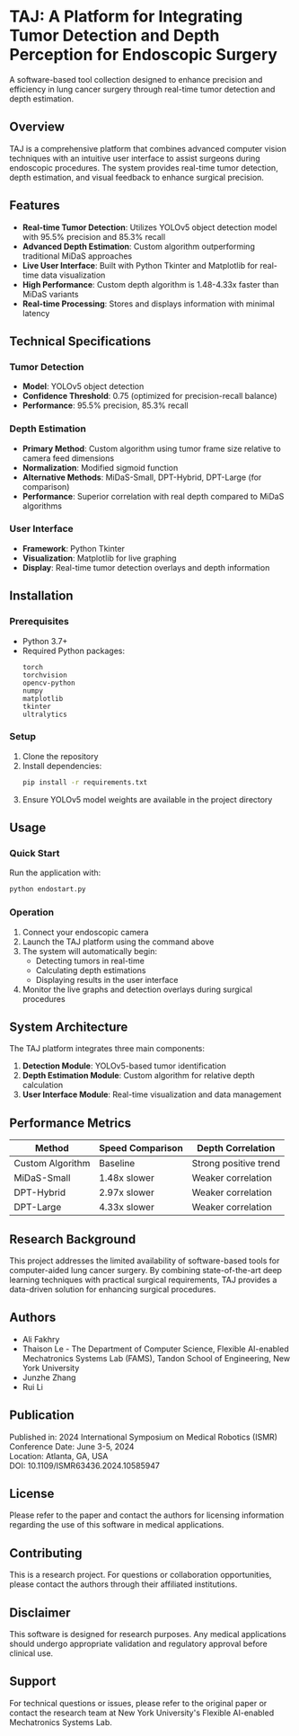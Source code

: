 # TAJ: A Platform for Integrating Tumor Detection and Depth Perception for Endoscopic Surgery

A software-based tool collection designed to enhance precision and efficiency in lung cancer surgery through real-time tumor detection and depth estimation.

## Overview

TAJ is a comprehensive platform that combines advanced computer vision techniques with an intuitive user interface to assist surgeons during endoscopic procedures. The system provides real-time tumor detection, depth estimation, and visual feedback to enhance surgical precision.

## Features

- **Real-time Tumor Detection**: Utilizes YOLOv5 object detection model with 95.5% precision and 85.3% recall
- **Advanced Depth Estimation**: Custom algorithm outperforming traditional MiDaS approaches
- **Live User Interface**: Built with Python Tkinter and Matplotlib for real-time data visualization
- **High Performance**: Custom depth algorithm is 1.48-4.33x faster than MiDaS variants
- **Real-time Processing**: Stores and displays information with minimal latency

## Technical Specifications

### Tumor Detection
- **Model**: YOLOv5 object detection
- **Confidence Threshold**: 0.75 (optimized for precision-recall balance)
- **Performance**: 95.5% precision, 85.3% recall

### Depth Estimation
- **Primary Method**: Custom algorithm using tumor frame size relative to camera feed dimensions
- **Normalization**: Modified sigmoid function
- **Alternative Methods**: MiDaS-Small, DPT-Hybrid, DPT-Large (for comparison)
- **Performance**: Superior correlation with real depth compared to MiDaS algorithms

### User Interface
- **Framework**: Python Tkinter
- **Visualization**: Matplotlib for live graphing
- **Display**: Real-time tumor detection overlays and depth information

## Installation

### Prerequisites
- Python 3.7+
- Required Python packages:
  ```
  torch
  torchvision
  opencv-python
  numpy
  matplotlib
  tkinter
  ultralytics
  ```

### Setup
1. Clone the repository
2. Install dependencies:
   ```bash
   pip install -r requirements.txt
   ```
3. Ensure YOLOv5 model weights are available in the project directory

## Usage

### Quick Start
Run the application with:
```bash
python endostart.py
```

### Operation
1. Connect your endoscopic camera
2. Launch the TAJ platform using the command above
3. The system will automatically begin:
   - Detecting tumors in real-time
   - Calculating depth estimations
   - Displaying results in the user interface
4. Monitor the live graphs and detection overlays during surgical procedures

## System Architecture

The TAJ platform integrates three main components:

1. **Detection Module**: YOLOv5-based tumor identification
2. **Depth Estimation Module**: Custom algorithm for relative depth calculation
3. **User Interface Module**: Real-time visualization and data management

## Performance Metrics

| Method | Speed Comparison | Depth Correlation |
|--------|------------------|-------------------|
| Custom Algorithm | Baseline | Strong positive trend |
| MiDaS-Small | 1.48x slower | Weaker correlation |
| DPT-Hybrid | 2.97x slower | Weaker correlation |
| DPT-Large | 4.33x slower | Weaker correlation |

## Research Background

This project addresses the limited availability of software-based tools for computer-aided lung cancer surgery. By combining state-of-the-art deep learning techniques with practical surgical requirements, TAJ provides a data-driven solution for enhancing surgical procedures.

## Authors

- Ali Fakhry
- Thaison Le - The Department of Computer Science, Flexible AI-enabled Mechatronics Systems Lab (FAMS), Tandon School of Engineering, New York University
- Junzhe Zhang
- Rui Li

## Publication

Published in: 2024 International Symposium on Medical Robotics (ISMR)  
Conference Date: June 3-5, 2024  
Location: Atlanta, GA, USA  
DOI: 10.1109/ISMR63436.2024.10585947

## License

Please refer to the paper and contact the authors for licensing information regarding the use of this software in medical applications.

## Contributing

This is a research project. For questions or collaboration opportunities, please contact the authors through their affiliated institutions.

## Disclaimer

This software is designed for research purposes. Any medical applications should undergo appropriate validation and regulatory approval before clinical use.

## Support

For technical questions or issues, please refer to the original paper or contact the research team at New York University's Flexible AI-enabled Mechatronics Systems Lab.
